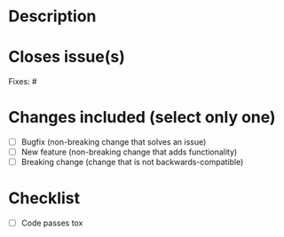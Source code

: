 <!---
When opening the PR, your commit messages for a given branch will automatically be
added to the CHANGELOG. Please keep it clear. You can prepend the summary with ``chg``,
``fix`` or ``new`` to insert the message in the correct category.
Adding ``!minor`` or ``!cosmetics`` will cause the commit not to be noted in the
changelog.
--->

# Description

# Closes issue(s)

  Fixes: #<issue number>

# Changes included (select only one)

- [ ] Bugfix (non-breaking change that solves an issue)
- [ ] New feature (non-breaking change that adds functionality)
- [ ] Breaking change (change that is not backwards-compatible)

# Checklist

- [ ] Code passes tox
